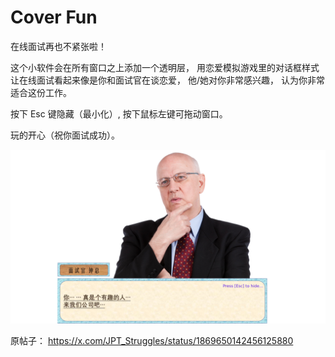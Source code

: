 # Cover Fun

在线面试再也不紧张啦！

这个小软件会在所有窗口之上添加一个透明层， 用恋爱模拟游戏里的对话框样式让在线面试看起来像是你和面试官在谈恋爱， 他/她对你非常感兴趣， 认为你非常适合这份工作。

按下 Esc 键隐藏（最小化）, 按下鼠标左键可拖动窗口。

玩的开心（祝你面试成功）。

![](image.png)

原帖子： https://x.com/JPT_Struggles/status/1869650142456125880 
